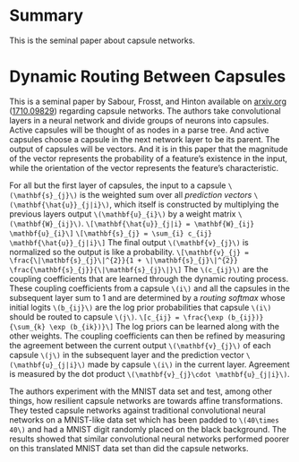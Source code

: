 # Summary #

This is the seminal paper about capsule networks.

# Dynamic Routing Between Capsules #

This is a seminal paper by Sabour, Frosst, and Hinton available on
[arxiv.org][2] ([1710.09829][1]) regarding capsule networks. The authors take
convolutional layers in a neural network and divide groups of neurons into 
capsules. Active capsules will be thought of as nodes in a parse tree. And
active capsules choose a capsule in the next network layer to be its parent.
The output of capsules will be vectors. And it is in this paper that the
magnitude of the vector represents the probability of a feature’s
existence in the input, while the orientation of the vector represents the
feature’s characteristic.

For all but the first layer of capsules, the input to a capsule
`\(\mathbf{s}_{j}\)` is the weighted sum over all *prediction vectors*
`\(\mathbf{\hat{u}}_{j|i}\)`, which itself is constructed by multiplying the
previous layers output `\(\mathbf{u}_{i}\)` by a weight matrix
`\(\mathbf{W}_{ij}\)`.
`\[\mathbf{\hat{u}}_{j|i} = \mathbf{W}_{ij} \mathbf{u}_{i}\]`
`\[\mathbf{s}_{j} = \sum_{i} c_{ij} \mathbf{\hat{u}}_{j|i}\]`
The final output `\(\mathbf{v}_{j}\)` is normalized so the output is like a 
probability.
`\[\mathbf{v}_{j} = \frac{\|\mathbf{s}_{j}\|^{2}}{1 + \|\mathbf{s}_{j}\|^{2}}
\frac{\mathbf{s}_{j}}{\|\mathbf{s}_{j}\|}\]`
The `\(c_{ij}\)` are the coupling coefficients that are learned through the
dynamic routing process. These coupling coefficients from a capsule `\(i\)` and
all the capsules in the subsequent layer sum to 1 and are determined by a 
*routing softmax* whose initial logits `\(b_{ij}\)` are the log prior
probabilities that capsule `\(i\)` should be routed to capsule `\(j\)`.
`\[c_{ij} = \frac{\exp (b_{ij})}{\sum_{k} \exp (b_{ik})}\]`
The log priors can be learned along with the other weights. The coupling
coefficients can then be refined by measuring the agreement between the current
output `\(\mathbf{v}_{j}\)` of each capsule `\(j\)` in the subsequent layer and
the prediction vector `\(\mathbf{u}_{j|i}\)` made by capsule `\(i\)` in the
current layer. Agreement is measured by the dot product `\(\mathbf{v}_{j}\cdot
\mathbf{u}_{j|i}\)`.

The authors experiment with the MNIST data set and test, among other things,
how resilient capsule networks are towards affine transformations. They tested
capsule networks against traditional convolutional neural networks on a
MNIST-like data set which has been padded to `\(40\times 40\)` and had a MNIST
digit randomly placed on the black background. The results showed that similar
convolutional neural networks performed poorer on this translated MNIST data
set than did the capsule networks.

[1]: https://arxiv.org/abs/1710.09829
[2]: https://arxiv.org/

<!--
spell-checker:words Frosst MNIST Sabour arxiv convolutional logits softmax
spell-checker:ignore mathbf 
-->

